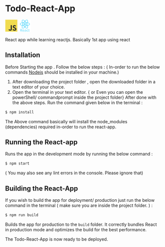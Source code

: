 # Todo-React-App

<img src="https://raw.githubusercontent.com/devicons/devicon/master/icons/javascript/javascript-original.svg" alt="javascript" width="40" height="40"/>  <img src="https://raw.githubusercontent.com/devicons/devicon/master/icons/react/react-original-wordmark.svg" alt="react" width="40" height="40"/>

React app while learning reactjs. Basically 1st app using react


## Installation

Before Starting the app . Follow the below steps :
( In-order to run the below commands <a href='https://nodejs.org/en/'>Nodejs</a> should be installed in your machine.)

1. After downloading the project folder , open the downloaded folder in a text editor of your choice.
2. Open the terminal in your text editor. { or Even you can open the powerShell/ commandprompt inside the project folder}
  After done with the above steps. Run the command given below in the terminal :

```sh
$ npm install
```
The Above command basically will install the node_modules (dependencies) required in-order to run the react-app.


## Running the React-app

Runs the app in the development mode by running the below command :

```sh
$ npm start
```
( You may also see any lint errors in the console. Please ignore that)


## Building the React-App

If you wish to build the app for deployment/ production just run the below command in the terminal ( make sure you are inside the project folder. ) :

```sh
$ npm run build
```
Builds the app for production to the `build` folder.
It correctly bundles React in production mode and optimizes the build for the best performance.

The Todo-React-App is now ready to be deployed.

